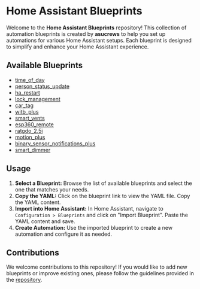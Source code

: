 # Home Assistant Blueprints

Welcome to the **Home Assistant Blueprints** repository! This collection of automation blueprints is created by **asucrews** to help you set up automations for various Home Assistant setups. Each blueprint is designed to simplify and enhance your Home Assistant experience.

## Available Blueprints

- [time_of_day](./time_of_day/README.md)
- [person_status_update](./person_status_update/README.md)
- [ha_restart](./ha_restart/README.md)
- [lock_management](./lock_management/README.md)
- [car_tag](./car_tag/README.md)
- [witb_plus](./witb_plus/README.md)
- [smart_vents](./smart_vents/README.md)
- [esp360_remote](./esp360_remote/README.md)
- [ratgdo_2.5i](./ratgdo_2.5i/README.md)
- [motion_plus](./motion_plus/README.md)
- [binary_sensor_notifications_plus](./binary_sensor_notifications_plus/README.md)
- [smart_dimmer](./inovelli/red/smart_dimmer/README.md)

## Usage

1. **Select a Blueprint:** Browse the list of available blueprints and select the one that matches your needs.
2. **Copy the YAML:** Click on the blueprint link to view the YAML file. Copy the YAML content.
3. **Import into Home Assistant:** In Home Assistant, navigate to `Configuration > Blueprints` and click on "Import Blueprint". Paste the YAML content and save.
4. **Create Automation:** Use the imported blueprint to create a new automation and configure it as needed.
## Contributions
We welcome contributions to this repository! If you would like to add new blueprints or improve existing ones, please follow the guidelines provided in the [repository](https://github.com/asucrews/ha-blueprints).